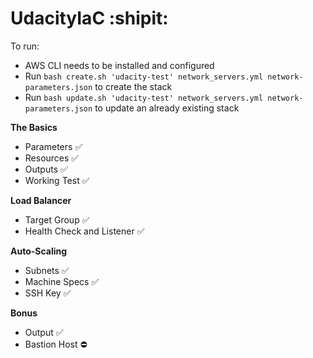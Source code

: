 # UdacityIaC    :shipit:

To run:
 * AWS CLI needs to be installed and configured
 * Run `bash create.sh 'udacity-test' network_servers.yml network-parameters.json` to create the stack
 * Run `bash update.sh 'udacity-test' network_servers.yml network-parameters.json` to update an already existing stack

**The Basics**
  * Parameters :white_check_mark:
  * Resources :white_check_mark:
  * Outputs :white_check_mark:
  * Working Test :white_check_mark:
  
**Load Balancer**
 * Target Group :white_check_mark:
 * Health Check and Listener :white_check_mark:
 
**Auto-Scaling**
 * Subnets :white_check_mark:
 * Machine Specs :white_check_mark:
 * SSH Key :white_check_mark:
 
**Bonus**
 * Output :white_check_mark:
 * Bastion Host :no_entry:
 
